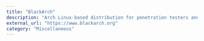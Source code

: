 ```yaml
---
title: "BlackArch"
description: "Arch Linux-based distribution for penetration testers and security researchers."
external_url: "https://www.blackarch.org"
category: "Miscellaneous"
---
```


